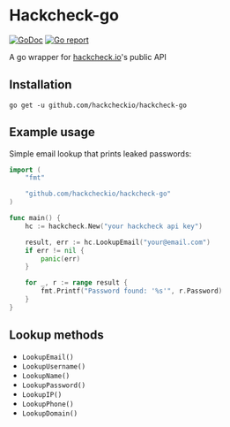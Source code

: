 # Hackcheck-go

<p>
    <a href="https://pkg.go.dev/github.com/hackcheckio/hackcheck-go?tab=doc"><img src="https://godoc.org/github.com/golang/gddo?status.svg" alt="GoDoc"></a>
    <a href="https://goreportcard.com/report/github.com/hackcheckio/hackcheck-go"><img alt="Go report", src="https://goreportcard.com/badge/github.com/hackcheckio/hackcheck-go"></a>
</p>

A go wrapper for [hackcheck.io](https://hackcheck.io)'s public API


## Installation
```sh-session
go get -u github.com/hackcheckio/hackcheck-go
```

## Example usage

Simple email lookup that prints leaked passwords:

```go
import (
    "fmt"

	"github.com/hackcheckio/hackcheck-go"
)

func main() {
    hc := hackcheck.New("your hackcheck api key")

    result, err := hc.LookupEmail("your@email.com")
    if err != nil {
        panic(err)
    }

    for _, r := range result {
        fmt.Printf("Password found: '%s'", r.Password)
    }
}
```

## Lookup methods

- `LookupEmail()`
- `LookupUsername()`
- `LookupName()`
- `LookupPassword()`
- `LookupIP()`
- `LookupPhone()`
- `LookupDomain()`